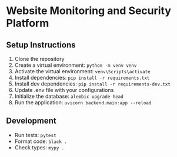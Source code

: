 # Website Monitoring and Security Platform

## Setup Instructions

1. Clone the repository
2. Create a virtual environment: `python -m venv venv`
3. Activate the virtual environment: `venv\Scripts\activate`
4. Install dependencies: `pip install -r requirements.txt`
5. Install dev dependencies: `pip install -r requirements-dev.txt`
6. Update .env file with your configurations
7. Initialize the database: `alembic upgrade head`
8. Run the application: `uvicorn backend.main:app --reload`

## Development

- Run tests: `pytest`
- Format code: `black .`
- Check types: `mypy .`
